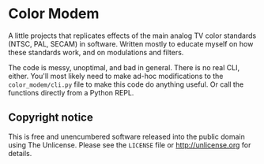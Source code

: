 # Color Modem

A little projects that replicates effects of the main analog TV color standards
(NTSC, PAL, SECAM) in software. Written mostly to educate myself on how these
standards work, and on modulations and filters.

The code is messy, unoptimal, and bad in general. There is no real CLI, either.
You'll most likely need to make ad-hoc modifications to the `color_modem/cli.py`
file to make this code do anything useful. Or call the functions directly from a
Python REPL.

## Copyright notice

This is free and unencumbered software released into the public domain using The
Unlicense. Please see the `LICENSE` file or http://unlicense.org for details.
